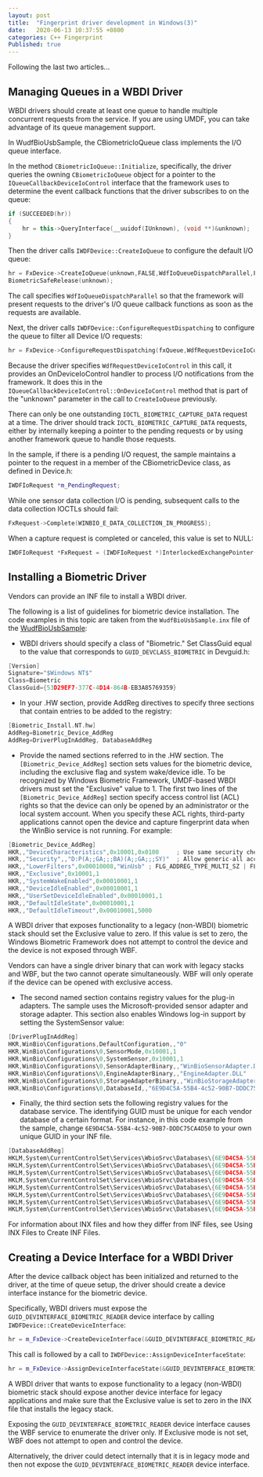 ```yaml
---
layout: post
title:  "Fingerprint driver development in Windows(3)"
date:   2020-06-13 10:37:55 +0800
categories: C++ Fingerprint
Published: true
---
```

Following the last two articles...

## Managing Queues in a WBDI Driver
WBDI drivers should create at least one queue to handle multiple concurrent requests from the service. If you are using UMDF, you can take advantage of its queue management support.

In WudfBioUsbSample, the CBiometricIoQueue class implements the I/O queue interface.

In the method `CBiometricIoQueue::Initialize`, specifically, the driver queries the owning `CBiometricIoQueue` object for a pointer to the `IQueueCallbackDeviceIoControl` interface that the framework uses to determine the event callback functions that the driver subscribes to on the queue:
```cpp
if (SUCCEEDED(hr)) 
{
    hr = this->QueryInterface(__uuidof(IUnknown), (void **)&unknown);
}
```
Then the driver calls `IWDFDevice::CreateIoQueue` to configure the default I/O queue:
```cpp
hr = FxDevice->CreateIoQueue(unknown,FALSE,WdfIoQueueDispatchParallel,FALSE,FALSE,&fxQueue);
BiometricSafeRelease(unknown);
```
The call specifies `WdfIoQueueDispatchParallel` so that the framework will present requests to the driver's I/O queue callback functions as soon as the requests are available.

Next, the driver calls `IWDFDevice::ConfigureRequestDispatching` to configure the queue to filter all Device I/O requests:
```cpp
hr = FxDevice->ConfigureRequestDispatching(fxQueue,WdfRequestDeviceIoControl,TRUE);
```
Because the driver specifies `WdfRequestDeviceIoControl` in this call, it provides an OnDeviceIoControl handler to process I/O notifications from the framework. It does this in the `IQueueCallbackDeviceIoControl::OnDeviceIoControl` method that is part of the "unknown" parameter in the call to `CreateIoQueue` previously.

There can only be one outstanding `IOCTL_BIOMETRIC_CAPTURE_DATA` request at a time. The driver should track `IOCTL_BIOMETRIC_CAPTURE_DATA` requests, either by internally keeping a pointer to the pending requests or by using another framework queue to handle those requests.

In the sample, if there is a pending I/O request, the sample maintains a pointer to the request in a member of the CBiometricDevice class, as defined in Device.h:
```cpp
IWDFIoRequest *m_PendingRequest;
```
While one sensor data collection I/O is pending, subsequent calls to the data collection IOCTLs should fail:
```cpp
FxRequest->Complete(WINBIO_E_DATA_COLLECTION_IN_PROGRESS);
```
When a capture request is completed or canceled, this value is set to NULL:
```cpp
IWDFIoRequest *FxRequest = (IWDFIoRequest *)InterlockedExchangePointer((PVOID *)&m_PendingRequest, NULL);
```
## Installing a Biometric Driver
Vendors can provide an INF file to install a WBDI driver.

The following is a list of guidelines for biometric device installation. The code examples in this topic are taken from the `WudfBioUsbSample.inx` file of the [WudfBioUsbSample](https://github.com/Microsoft/Windows-driver-samples/tree/master/biometrics/driver):

+ WBDI drivers should specify a class of "Biometric." Set ClassGuid equal to the value that corresponds to `GUID_DEVCLASS_BIOMETRIC` in Devguid.h:
```cpp
[Version]
Signature="$Windows NT$"
Class=Biometric
ClassGuid={53D29EF7-377C-4D14-864B-EB3A85769359}
```

+ In your .HW section, provide AddReg directives to specify three sections that contain entries to be added to the registry:
```cpp
[Biometric_Install.NT.hw]
AddReg=Biometric_Device_AddReg
AddReg=DriverPlugInAddReg, DatabaseAddReg
```

+ Provide the named sections referred to in the .HW section. The `[Biometric_Device_AddReg]` section sets values for the biometric device, including the exclusive flag and system wake/device idle. To be recognized by Windows Biometric Framework, UMDF-based WBDI drivers must set the "Exclusive" value to 1. The first two lines of the `[Biometric_Device_AddReg]` section specify access control list (ACL) rights so that the device can only be opened by an administrator or the local system account. When you specify these ACL rights, third-party applications cannot open the device and capture fingerprint data when the WinBio service is not running. For example:
```cpp
[Biometric_Device_AddReg]
HKR,,"DeviceCharacteristics",0x10001,0x0100     ; Use same security checks on relative opens
HKR,,"Security",,"D:P(A;;GA;;;BA)(A;;GA;;;SY)"  ; Allow generic-all access to Built-in administrators and Local system
HKR,,"LowerFilters",0x00010008,"WinUsb" ; FLG_ADDREG_TYPE_MULTI_SZ | FLG_ADDREG_APPEND
HKR,,"Exclusive",0x10001,1
HKR,,"SystemWakeEnabled",0x00010001,1
HKR,,"DeviceIdleEnabled",0x00010001,1
HKR,,"UserSetDeviceIdleEnabled",0x00010001,1
HKR,,"DefaultIdleState",0x00010001,1
HKR,,"DefaultIdleTimeout",0x00010001,5000
```
A WBDI driver that exposes functionality to a legacy (non-WBDI) biometric stack should set the Exclusive value to zero. If this value is set to zero, the Windows Biometric Framework does not attempt to control the device and the device is not exposed through WBF.

Vendors can have a single driver binary that can work with legacy stacks and WBF, but the two cannot operate simultaneously. WBF will only operate if the device can be opened with exclusive access.

+ The second named section contains registry values for the plug-in adapters. The sample uses the Microsoft-provided sensor adapter and storage adapter. This section also enables Windows log-in support by setting the SystemSensor value:
```cpp
[DriverPlugInAddReg]
HKR,WinBio\Configurations,DefaultConfiguration,,"0"
HKR,WinBio\Configurations\0,SensorMode,0x10001,1                                ; Basic - 1, Advanced - 2
HKR,WinBio\Configurations\0,SystemSensor,0x10001,1                              ; UAC/Winlogon - 1
HKR,WinBio\Configurations\0,SensorAdapterBinary,,"WinBioSensorAdapter.DLL"      ; Windows built-in WBDI sensor adapter.
HKR,WinBio\Configurations\0,EngineAdapterBinary,,"EngineAdapter.DLL"            ; Vendor engine
HKR,WinBio\Configurations\0,StorageAdapterBinary,,"WinBioStorageAdapter.DLL"    ; Windows built-in storage adapter
HKR,WinBio\Configurations\0,DatabaseId,,"6E9D4C5A-55B4-4c52-90B7-DDDC75CA4D50"  ; Unique database GUID
```

+ Finally, the third section sets the following registry values for the database service. The identifying GUID must be unique for each vendor database of a certain format. For instance, in this code example from the sample, change `6E9D4C5A-55B4-4c52-90B7-DDDC75CA4D50` to your own unique GUID in your INF file.
```cpp
[DatabaseAddReg]
HKLM,System\CurrentControlSet\Services\WbioSrvc\Databases\{6E9D4C5A-55B4-4c52-90B7-DDDC75CA4D50},BiometricType,0x00010001,0x00000008
HKLM,System\CurrentControlSet\Services\WbioSrvc\Databases\{6E9D4C5A-55B4-4c52-90B7-DDDC75CA4D50},Attributes,0x00010001,0x00000001
HKLM,System\CurrentControlSet\Services\WbioSrvc\Databases\{6E9D4C5A-55B4-4c52-90B7-DDDC75CA4D50},Format,,"00000000-0000-0000-0000-000000000000"
HKLM,System\CurrentControlSet\Services\WbioSrvc\Databases\{6E9D4C5A-55B4-4c52-90B7-DDDC75CA4D50},InitialSize,0x00010001,0x00000020
HKLM,System\CurrentControlSet\Services\WbioSrvc\Databases\{6E9D4C5A-55B4-4c52-90B7-DDDC75CA4D50},AutoCreate,0x00010001,0x00000001
HKLM,System\CurrentControlSet\Services\WbioSrvc\Databases\{6E9D4C5A-55B4-4c52-90B7-DDDC75CA4D50},AutoName,0x00010001,0x00000001
HKLM,System\CurrentControlSet\Services\WbioSrvc\Databases\{6E9D4C5A-55B4-4c52-90B7-DDDC75CA4D50},FilePath,,""
HKLM,System\CurrentControlSet\Services\WbioSrvc\Databases\{6E9D4C5A-55B4-4c52-90B7-DDDC75CA4D50},ConnectionString,,""
```
For information about INX files and how they differ from INF files, see Using INX Files to Create INF Files.

## Creating a Device Interface for a WBDI Driver
After the device callback object has been initialized and returned to the driver, at the time of queue setup, the driver should create a device interface instance for the biometric device.

Specifically, WBDI drivers must expose the `GUID_DEVINTERFACE_BIOMETRIC_READER` device interface by calling `IWDFDevice::CreateDeviceInterface`:
```cpp
hr = m_FxDevice->CreateDeviceInterface(&GUID_DEVINTERFACE_BIOMETRIC_READER, NULL);
```
This call is followed by a call to `IWDFDevice::AssignDeviceInterfaceState`:
```cpp
hr = m_FxDevice->AssignDeviceInterfaceState(&GUID_DEVINTERFACE_BIOMETRIC_READER,NULL,TRUE);
```
A WBDI driver that wants to expose functionality to a legacy (non-WBDI) biometric stack should expose another device interface for legacy applications and make sure that the Exclusive value is set to zero in the INX file that installs the legacy stack.

Exposing the `GUID_DEVINTERFACE_BIOMETRIC_READER` device interface causes the WBF service to enumerate the driver only. If Exclusive mode is not set, WBF does not attempt to open and control the device.

Alternatively, the driver could detect internally that it is in legacy mode and then not expose the `GUID_DEVINTERFACE_BIOMETRIC_READER` device interface.